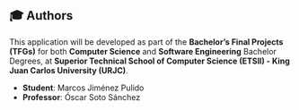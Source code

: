 ## 🎓 Authors

This application will be developed as part of the **Bachelor’s Final Projects (TFGs)** for both **Computer Science** and **Software Engineering** Bachelor Degrees, at **Superior Technical School of Computer Science (ETSII) - King Juan Carlos University (URJC)**.

- **Student**: Marcos Jiménez Pulido
- **Professor**: Óscar Soto Sánchez

&nbsp;
